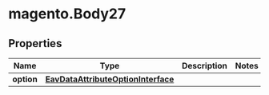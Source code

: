# magento.Body27

## Properties
Name | Type | Description | Notes
------------ | ------------- | ------------- | -------------
**option** | [**EavDataAttributeOptionInterface**](EavDataAttributeOptionInterface.md) |  | 


